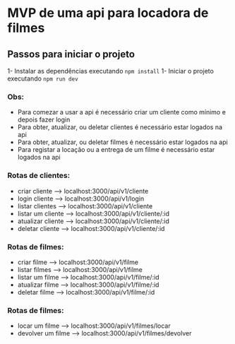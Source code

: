 # MVP de uma api para locadora de filmes

## Passos para iniciar o projeto
1- Instalar as dependências executando ```npm install```
1- Iniciar o projeto executando ```npm run dev```

### Obs:
- Para comezar a usar a api é necessário criar um cliente como mínimo e depois fazer login
- Para obter, atualizar, ou deletar clientes é necessário estar logados na api
- Para obter, atualizar, ou deletar filmes é necessário estar logados na api
- Para registar a locação ou a entrega de um filme é necessário estar logados na api


### Rotas de clientes:
* criar cliente --> localhost:3000/api/v1/cliente
* login cliente --> localhost:3000/api/v1/login
* listar clientes --> localhost:3000/api/v1/cliente
* listar um cliente --> localhost:3000/api/v1/cliente/:id
* atualizar cliente --> localhost:3000/api/v1/cliente/:id
* deletar cliente --> localhost:3000/api/v1/cliente/:id

### Rotas de filmes:
* criar filme --> localhost:3000/api/v1/filme
* listar filmes --> localhost:3000/api/v1/filme
* listar um filme --> localhost:3000/api/v1/filme/:id
* atualizar filme --> localhost:3000/api/v1/filme/:id
* deletar filme --> localhost:3000/api/v1/filme/:id
  
### Rotas de filmes:
* locar um filme --> localhost:3000/api/v1/filmes/locar
* devolver um filme --> localhost:3000/api/v1/filmes/devolver




